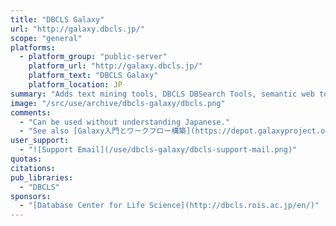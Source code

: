 ```yaml
---
title: "DBCLS Galaxy"
url: "http://galaxy.dbcls.jp/"
scope: "general"
platforms:
  - platform_group: "public-server"
    platform_url: "http://galaxy.dbcls.jp/"
    platform_text: "DBCLS Galaxy"
    platform_location: JP
summary: "Adds text mining tools, DBCLS DBSearch Tools, semantic web tools "
image: "/src/use/archive/dbcls-galaxy/dbcls.png"
comments:
  - "Can be used without understanding Japanese."
  - "See also [Galaxy入門とワークフロー構築](https://depot.galaxyproject.org/hub/attachments/documents/presentations/2013DDBJWorkflow.pdf) by [山口 敦子](mailto:atsuko AT dbcls DOT jp)"
user_support:
  - "![Support Email](/use/dbcls-galaxy/dbcls-support-mail.png)"
quotas:
citations:
pub_libraries:
  - "DBCLS"
sponsors:
  - "[Database Center for Life Science](http://dbcls.rois.ac.jp/en/)"
---
```


